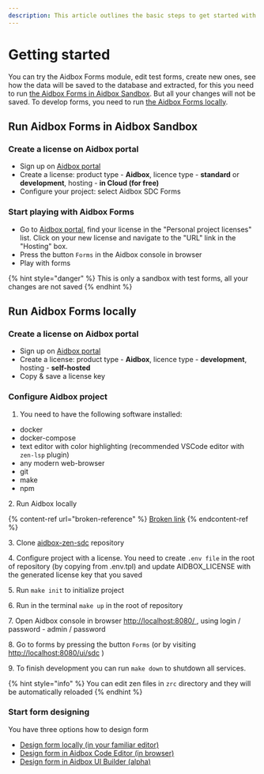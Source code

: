 ```yaml
---
description: This article outlines the basic steps to get started with Aidbox Forms
---
```


# Getting started

You can try the Aidbox Forms module, edit test forms, create new ones, see how the data will be saved to the database and extracted, for this you need to run [the Aidbox Forms in Aidbox Sandbox](getting-started.md#run-aidbox-forms-in-aidbox-sandbox).  But all your changes will not be saved. To develop forms, you need to run [the Aidbox Forms locally](getting-started.md#run-aidbox-forms-locally).

## Run Aidbox Forms in Aidbox Sandbox

### Create a license on Aidbox portal

* Sign up on [Aidbox portal](https://aidbox.app/ui/portal#/signin)
* Create a license: product type - **Aidbox**, licence type - **standard** or **development**, hosting - **in Cloud (for free)**
* Configure your project: select Aidbox SDC Forms

### &#x20; Start playing with Aidbox Forms

* Go to [Aidbox portal](https://aidbox.app/ui/portal#/signin), find your license in the "Personal project licenses" list. Click on your new license and navigate to the "URL" link in the "Hosting" box.
* Press the button `Forms` in the Aidbox console in browser
* Play with forms

{% hint style="danger" %}
This is only a sandbox with test forms, all your changes are not saved
{% endhint %}

## Run Aidbox Forms locally

### Create a license on Aidbox portal

* Sign up on [Aidbox portal](https://aidbox.app/ui/portal#/signin)
* Create a license: product type - **Aidbox**, licence type - **development**, hosting - **self-hosted**
* Copy & save a license key

### Configure Aidbox project

1. You need to have the following software installed:

* docker
* docker-compose
* text editor with color highlighting (recommended VSCode editor with `zen-lsp` plugin)
* any modern web-browser
* git
* make
* npm

2\. Run Aidbox locally

{% content-ref url="broken-reference" %}
[Broken link](broken-reference)
{% endcontent-ref %}

3\. Clone [aidbox-zen-sdc](https://github.com/HealthSamurai/aidbox-zen-sdc) repository&#x20;

4\. Configure project with a license. You need to create `.env file` in the root of repository (by copying from .env.tpl) and update AIDBOX\_LICENSE with the generated license key that you saved

5\. Run `make init` to initialize project

6\. Run in the terminal `make up` in the root of repository

7\. Open Aidbox console in browser [http://localhost:8080/ ](http://localhost:8080/), using login / password  - admin / password

8\. Go to forms by pressing the button `Forms` (or by visiting [http://localhost:8080/ui/sdc](http://localhost:8080/ui/sdc) )

9\. To finish development you can run `make down` to shutdown all services.

{% hint style="info" %}
You can edit zen files in `zrc` directory and they will be automatically reloaded
{% endhint %}

### Start form designing

You have three options how to design form

* [Design form locally (in your familiar editor)](design-form-locally-in-familiar-editor.md)
* [Design form in Aidbox Code Editor (in browser)](aidbox-code-editor/)
* [Design form in Aidbox UI Builder (alpha)](aidbox-ui-builder-alpha.md)

